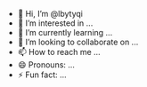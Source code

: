 - 👋 Hi, I’m @lbytyqi
- 👀 I’m interested in ...
- 🌱 I’m currently learning ...
- 💞️ I’m looking to collaborate on ...
- 📫 How to reach me ...
- 😄 Pronouns: ...
- ⚡ Fun fact: ...

<!---
lbytyqi/lbytyqi is a ✨ special ✨ repository because its `README.md` (this file) appears on your GitHub profile.
You can click the Preview link to take a look at your changes.
--->
